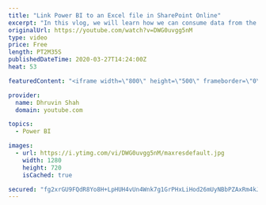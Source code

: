 ```yaml
---
title: "Link Power BI to an Excel file in SharePoint Online"
excerpt: "In this vlog, we will learn how we can consume data from the Excel Online to Power BI. Our Excel file has been stored in the SharePoint Document Library.   We need to fetch the data from SharePoint Document Library’s Excel file to Power BI Desktop. In this video, we will learn step by step procedure"
originalUrl: https://youtube.com/watch?v=DWG0uvgg5nM
type: video
price: Free
length: PT2M35S
publishedDateTime: 2020-03-27T14:24:00Z
heat: 53

featuredContent: "<iframe width=\"800\" height=\"500\" frameborder=\"0\" src=\"https://www.youtube.com/embed/DWG0uvgg5nM\" allow=\"accelerometer; autoplay; encrypted-media; gyroscope; picture-in-picture\" allowfullscreen></iframe>"

provider:
  name: Dhruvin Shah
  domain: youtube.com

topics:
  - Power BI

images:
  - url: https://i.ytimg.com/vi/DWG0uvgg5nM/maxresdefault.jpg
    width: 1280
    height: 720
    isCached: true

secured: "fg2xrGU9FQdR8Yo8H+LpHUH4vUn4Wnk7g1GrPHxLiHod26mUyNBbPZAxRm4kJ7+rjp9JL005q1UxS6IGz5XuQL3zjcEA9gIZwABPKLCTuTjIN0utxUkXaLh/xM2rps+RFBlIjxNQp0G+EbN2n5Ek8Ts3J5JF3rZxibRC/LFzBjmQWVM3DhydLWRFJSYJlei6G1uthr12qwNApLh9H/7H3m0Mbe/BsYehHGpRrPXWuCuBSPXKUKH2vikIxbv34NkaR6fyrlm1CG9ZJdM8BNNXhzCSYrronseVcW+I8iKR81r1h94kG1NVIWao3TQ3effCGlsdX0KHeBqioEcO772ROAKi6Qn4+kUaStDouOBl5qWMP0rIe6M8xaUqN/YVUv0hGQkNma4o2/qGhwJ2LcMOvozM97wI/48NsNbGrXQ0gJw=;TSBCfBXk2nj1svIOrVPgGg=="
---
```


